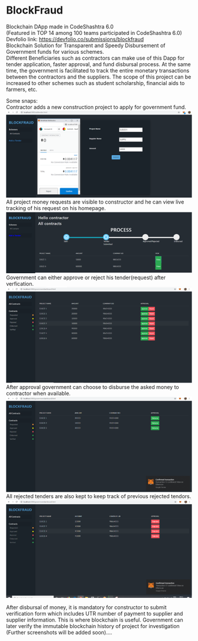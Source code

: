 # BlockFraud
Blockchain DApp made in CodeShashtra 6.0  
(Featured in TOP 14 among 100 teams participated in CodeShashtra 6.0)     
Devfolio link: https://devfolio.co/submissions/blockfraud    
Blockchain Solution for Transparent and Speedy Disbursement of Government funds for various schemes.  
Different Beneficiaries such as contractors can make use of this Dapp for tender application, 
faster approval, and fund disbursal process. At the same time, the government is facilitated
to track the entire monetary transactions between the contractors and the suppliers.
The scope of this project can be increased to other schemes such as student scholarship, financial aids to farmers, etc.  

Some snaps:  
Contractor adds a new construction project to apply for government fund.  
![](screenshots/1.PNG)    
All project money requests are visible to constructor and he can view live tracking of his request on his homepage.  
![](screenshots/2.PNG)   
Government can either approve or reject his tender(request) after verfication.  
![](screenshots/3.PNG)      
After approval government can choose to disburse the asked money to contractor when available.  
![](screenshots/4.PNG)      
All rejected tenders are also kept to keep track of previous rejected tendors.
![](screenshots/5.PNG)      

After disbursal of money, it is mandatory for constructor to submit verification form which includes UTR number of payment to supplier and supplier information. This is where blockchain is useful. Government can later verify the immutable blockchain history of project for investigation  
  (Further screenshots will be added soon)....
